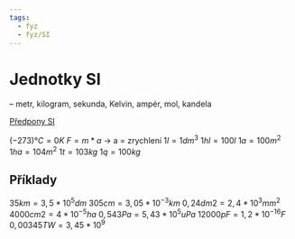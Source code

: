 ```yaml
---
tags:
  - fyz
  - fyz/SI
---
```

# Jednotky SI
– metr, kilogram, sekunda, Kelvin, ampér, mol, kandela 

[Předpony SI](./Veličiny.md#Jednotky%20SI)

$(-273)°C = 0K$
$F = m*a$
-> a = zrychlení 
$1l = 1dm^3$
$1hl = 100l$
$1a = 100m^2$
$1ha = 104m^2$ 
$1t = 103kg$
$1q = 100kg$

## Příklady
$35km = 3,5 * 10^5dm$
$305cm = 3,05 * 10^{-3}km$
$0,24 dm2 = 2,4 * 10^3mm^2$
$4000cm2 = 4 * 10^{-5} ha$
$0,543Pa = 5,43 * 10^5 uPa$
$12000pF = 1,2 * 10^{-16}F$
$0,00345TW = 3,45 * 10^9$